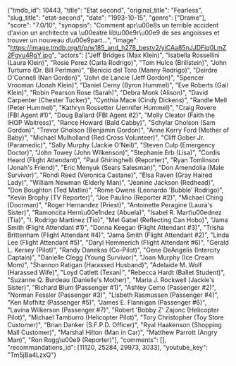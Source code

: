 {"tmdb_id": 10443, "title": "Etat second", "original_title": "Fearless", "slug_title": "etat-second", "date": "1993-10-15", "genre": ["Drame"], "score": "7.0/10", "synopsis": "Comment apr\u00e8s un terrible accident d'avion un architecte va \u00eatre lib\u00e9r\u00e9 de ses angoisses et trouver un nouveau d\u00e9part...", "image": "https://image.tmdb.org/t/p/w185_and_h278_bestv2/yiCAa85nJJDFiq0LmZ2Fgvu4RgY.jpg", "actors": ["Jeff Bridges (Max Klein)", "Isabella Rossellini (Laura Klein)", "Rosie Perez (Carla Rodrigo)", "Tom Hulce (Brillstein)", "John Turturro (Dr. Bill Perlman)", "Benicio del Toro (Manny Rodrigo)", "Deirdre O'Connell (Nan Gordon)", "John de Lancie (Jeff Gordon)", "Spencer Vrooman (Jonah Klein)", "Daniel Cerny (Byron Hummel)", "Eve Roberts (Gail Klein)", "Robin Pearson Rose (Sarah)", "Debra Monk (Alison)", "David Carpenter (Chester Tucker)", "Cynthia Mace (Cindy Dickens)", "Randle Mell (Peter Hummel)", "Kathryn Rossetter (Jennifer Hummel)", "Craig Rovere (FBI Agent #1)", "Doug Ballard (FBI Agent #2)", "Molly Cleator (Faith the IHOP Waitress)", "Rance Howard (Bald Cabby)", "Schylar Gholson (Sam Gordon)", "Trevor Gholson (Benjamin Gordon)", "Anne Kerry Ford (Mother of Baby)", "Michael Mulholland (Red Cross Volunteer)", "Cliff Gober Jr. (Paramedic)", "Sally Murphy (Jackie O'Neil)", "Steven Culp (Emergency Doctor)", "John Towey (John WIlkenson)", "Stephanie Erb (Lisa)", "Cordis Heard (Flight Attendant)", "Paul Ghiringhelli (Reporter)", "Ryan Tomlinson (Jonah's Friend)", "Eric Menyuk (Sears Salesman)", "Don Amendolia (Male Survivor)", "Rondi Reed (Veronica Castane)", "Elsa Raven (Gray Haired Lady)", "William Newman (Elderly Man)", "Jeanine Jackson (Redhead)", "Don Boughton (Ted Matlin)", "Rome Owens (Leonardo 'Bubble' Rodrigo)", "Kevin Brophy (TV Reporter)", "Joe Paulino (Reporter #2)", "Michael Ching (Doorman)", "Roger Hernandez (Priest)", "Antoinette Peragine (Laura's Sister)", "Ramoncita Hern\u00e1ndez (Abuela)", "Isabel R. Mart\u00ednez (Tia)", "I. Rodrigo Martinez (Tio)", "Mel Gabel (Reflecting Can Hobo)", "Jama Smith (Flight Attendant #1)", "Donna Keegan (Flight Attendant #3)", "Trisha Brittenham (Flight Attendant #4)", "Jama Smith (Flight Attendant #2)", "Linda Lee (Flight Attendant #5)", "Daryl Hemmerich (Flight Attendant #6)", "Gerald L. Kersey (Pilot)", "Randy Danekas (Co-Pilot)", "Gene DeAngelis (Intercity Captain)", "Danielle Clegg (Young Survivor)", "Joan Murphy (Ice Cream Mom)", "Shannon Ratigan (Harassed Husband)", "Adelaide M. Wolf (Harassed Wife)", "Loyd Catlett (Texan)", "Rebecca Hardt (Ballet Student)", "Suzanne Q. Burdeau (Danielle's Mother)", "Maria J. Rockwell (Jackie's Sister)", "Richard Blum (Passenger #1)", "Ashley Cemo (Passenger #2)", "Norman Fessler (Passenger #3)", "Lisbeth Rasmussen (Passenger #4)", "Ken Mofhitz (Passenger #5)", "James E. Flannigan (Passenger #6)", "Lavina Wilkerson (Passenger #7)", "Robert 'Bobby Z' Zajonc (Helicopter Pilot)", "Michael Tamburro (Helicopter Pilot)", "Tory Christopher (Toy Store Customer)", "Brian Danker (S.F.P.D. Officer)", "Ryal Haakenson (Shopping Mall Customer)", "Marshal Hilton (Man in Car)", "Matthew Parrott (Angry Man)", "Ron Rogg\u00e9 (Reporter)"], "comments": [], "recommandations_id": [11120, 25284, 29973, 3033], "youtube_key": "Tm5jBa4LzxQ"}